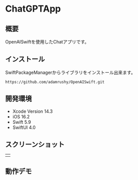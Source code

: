 # ChatGPTApp


## 概要

OpenAISwiftを使用したChatアプリです。

## インストール

SwiftPackageManagerからライブラリをインストール出来ます。


`https://github.com/adamrushy/OpenAISwift.git`


## 開発環境

- Xcode Version 14.3
- iOS 16.2
- Swift 5.9
- SwiftUI 4.0


## スクリーンショット
<table>
  <tr>
    <td>
    </td>
  </tr>
</table>


## 動作デモ


